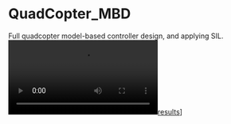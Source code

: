 # QuadCopter_MBD

Full quadcopter model-based controller design, and applying SIL.
[![results](https://github.com/Hesham-H98/QuadCopter_MBD/blob/master/Square%20with%2090%20psi.avi)](https://github.com/Hesham-H98/QuadCopter_MBD/blob/master/Square%20with%2090%20psi.avi)]

